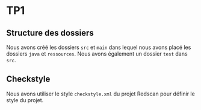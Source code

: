 # TP1

## Structure des dossiers

Nous avons créé les dossiers `src` et `main` dans lequel nous avons placé les dossiers `java` et `ressources`.
Nous avons également un dossier `test` dans `src`.

## Checkstyle 

Nous avons utiliser le style `checkstyle.xml` du projet Redscan pour définir le style du projet.

